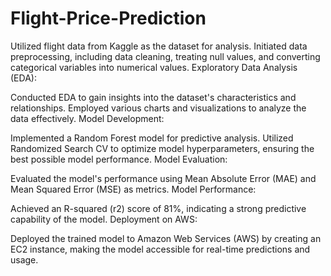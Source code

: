 # Flight-Price-Prediction
Utilized flight data from Kaggle as the dataset for analysis.
Initiated data preprocessing, including data cleaning, treating null values, and converting categorical variables into numerical values.
Exploratory Data Analysis (EDA):

Conducted EDA to gain insights into the dataset's characteristics and relationships.
Employed various charts and visualizations to analyze the data effectively.
Model Development:

Implemented a Random Forest model for predictive analysis.
Utilized Randomized Search CV to optimize model hyperparameters, ensuring the best possible model performance.
Model Evaluation:

Evaluated the model's performance using Mean Absolute Error (MAE) and Mean Squared Error (MSE) as metrics.
Model Performance:

Achieved an R-squared (r2) score of 81%, indicating a strong predictive capability of the model.
Deployment on AWS:

Deployed the trained model to Amazon Web Services (AWS) by creating an EC2 instance, making the model accessible for real-time predictions and usage.
